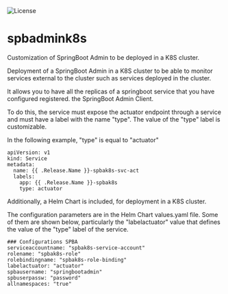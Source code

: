 <img src="https://img.shields.io/github/license/bittoruiz/replicadb?style=for-the-badge" alt="License">

# spbadmink8s

Customization of SpringBoot Admin to be deployed in a K8S cluster.

Deployment of a SpringBoot Admin in a K8S cluster to be able to monitor
services external to the cluster such as services deployed in the cluster.

It allows you to have all the replicas of a springboot service that you have configured registered.
the SpringBoot Admin Client.

To do this, the service must expose the actuator endpoint through a service and must have
a label with the name "type".
The value of the "type" label is customizable.

In the following example, "type" is equal to "actuator" 

```
apiVersion: v1
kind: Service
metadata:
  name: {{ .Release.Name }}-spbak8s-svc-act
  labels:
    app: {{ .Release.Name }}-spbak8s
    type: actuator
```
 
Additionally, a Helm Chart is included, for deployment in a K8S cluster.

The configuration parameters are in the Helm Chart values.yaml file. Some of them are shown below, particularly the "labelactuator" value that defines the value of the "type" label of the service. 

```
### Configurations SPBA
serviceaccountname: "spbak8s-service-account"
rolename: "spbak8s-role"
rolebindingname: "spbak8s-role-binding"
labelactuator: "actuator"
spbausername: "springbootadmin"
spbuserpassw: "password"
allnamespaces: "true"
```
